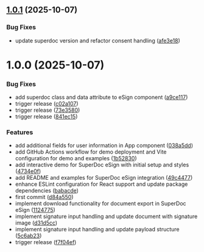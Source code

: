 ## [1.0.1](https://github.com/superdoc-dev/esign/compare/v1.0.0...v1.0.1) (2025-10-07)


### Bug Fixes

* update superdoc version and refactor consent handling ([afe3e18](https://github.com/superdoc-dev/esign/commit/afe3e18a5b101b2fae8bb4e93752c63a10f332ad))

# 1.0.0 (2025-10-07)


### Bug Fixes

* add superdoc class and data attribute to eSign component ([a9ce117](https://github.com/superdoc-dev/esign/commit/a9ce1171d3f4fb457b2d5f53cb0e3fc82c8806f4))
* trigger release ([c02a107](https://github.com/superdoc-dev/esign/commit/c02a107749b83b7731bcd19634c5d72ca23b7f92))
* trigger release ([73e3580](https://github.com/superdoc-dev/esign/commit/73e3580cea43d02eb0fd327c7b1930725d26f209))
* trigger release ([841ec15](https://github.com/superdoc-dev/esign/commit/841ec1502286c0cc454e17309fca55f2b39cb79b))


### Features

* add additional fields for user information in App component ([038a5dd](https://github.com/superdoc-dev/esign/commit/038a5dd97f3761a5713ec621553d7cf67568edbb))
* add GitHub Actions workflow for demo deployment and Vite configuration for demo and examples ([1b52830](https://github.com/superdoc-dev/esign/commit/1b52830c00253e0a444c34e73c15ba7917b5cfe2))
* add interactive demo for SuperDoc eSign with initial setup and styles ([4734e0f](https://github.com/superdoc-dev/esign/commit/4734e0f1daf7ea4d818f3334ec1eeea6803d3bd6))
* add README and examples for SuperDoc eSign integration ([49c4477](https://github.com/superdoc-dev/esign/commit/49c4477f9c3f78b72ffcb280c544b2dadd69489c))
* enhance ESLint configuration for React support and update package dependencies ([babacde](https://github.com/superdoc-dev/esign/commit/babacde252f6a55d2b3d0aed8ead8ec060a33a7a))
* first commit ([d84a550](https://github.com/superdoc-dev/esign/commit/d84a5502c533615b2f619aed7b355876aec0ea00))
* implement download functionality for document export in SuperDoc eSign ([1124775](https://github.com/superdoc-dev/esign/commit/11247759aa7050ba10e0ae9b869d68d180975ca0))
* implement signature input handling and update document with signature image ([d31d5cc](https://github.com/superdoc-dev/esign/commit/d31d5cc60b4bd23d46fbd51d7e6b3cc8cb8f5df2))
* implement signature input handling and update payload structure ([5c6ab23](https://github.com/superdoc-dev/esign/commit/5c6ab23885a052788cf23b61f540cabb2681c8a6))
* trigger release ([f7f04ef](https://github.com/superdoc-dev/esign/commit/f7f04efffeccb9bf7240fcca9b6f8aaa2c482239))

